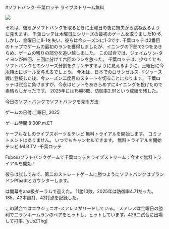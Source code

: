 #ソフトバンク-千葉ロッテ ライブストリーム無料  
  
  
[![](https://i.imgur.com/qSNzIqt.png)](https://movie.rssnews.media/vGqGQSUf.php)  
  
それは、彼らがソフトバンクを取るときに土曜日の夜に損失から跳ね返るように見えます。 千葉ロッテは木曜日にシリーズの最初のゲームを取りました10-6,しかし、金曜日に8-1を失い、彼らは今シーズンに1-3です. 千葉ロッテは2番目のトップでゲームの最初のランを獲得しましたが、イニングの下部で2つをあきらめ、ゲームの残りの部分を追い越しました。 この試合では、ジェイムソン-タイヨンが四回、三回に分けて六回のランを放った。 千葉ロッテは、少なくともソフトバンクとのシリーズ分割をクリンチするように見えるように、土曜日に今永翔太にボールを与えるでしょう。 今永は、日本でのロサンゼルス-ドジャース戦に登板した後、今シーズン二度目のスタートを切ることになります。 千葉ロッテは試合に負けますが、今永はヒットをあきらめずに4イニングを投げたので素晴らしかったです。 2025年には15勝3敗、防御率2.91という成績を残した。

今日のソフトバンクでソフトバンクを見る方法:

ゲームの日付:土曜日,,2025

ゲーム時間:8:00P.m.ET

ケーブルなしのライブスポーツ＆テレビ
無料トライアルを開始します。 コミットメントはありません。 いつでもキャンセルできます。
無料トライアルを開始
テレビ:MLB.TV -千葉ロッテ

Fuboのソフトバンクゲームで千葉ロッテをライブストリーム：今すぐ無料トライアルを開始！

彼らは試してみて、第二のストレートゲームに勝つようにソフトバンクはブランドンPfaadtとカウンターします。

は開幕をaaa級ダーラムで迎えた。 11勝10敗、2025年は防御率4.71だった。 185、42本塁打、42打点を記録した。

この試合ではエウジェニオ-スアレスがリードしている。 スアレスは金曜日の勝利で二ランホームランのペアをヒットし、ヒットしています。429二試合に出場して打率. [yUsZThg]